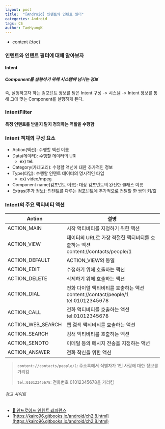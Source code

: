 ```yaml
---
layout: post
title:  "[Android] 인텐트와 인텐트 필터"
categories: Android
tags: CS
author: TaeHyungK
---
```


* content
{:toc}

### 인텐트와 인텐트 필터에 대해 알아보자

#### Intent

##### Component를 실행하기 위해 시스템에 넘기는 정보

즉, 실행하고자 하는 컴포넌트 정보를 담은 Intent 구성 -> 시스템 -> Intent 정보를 통해 그에 맞는 Component를 실행하게 된다.

### IntentFilter

#### 특정 인텐트를 받을지 말지 정의하는 역할을 수행함







### Intent 객체의 구성 요소
- Action(액션): 수행할 액션 이름
- Data(데이터): 수행할 데이터의 URI
  - ex) tel:
- Category(카테고리): 수행할 액션에 대한 추가적인 정보
- Type(타입): 수행할 인텐트 데이터의 명시적인 타입
  - ex) video/mpeg
- Component name(컴포넌트 이름): 대상 컴포넌트의 완전한 클래스 이름
- Extras(추가 정보): 인텐트를 다루는 컴포넌트에 추가적으로 전달할 한 쌍의 키/값

### Intent의 주요 액티비티 액션

|Action|설명|
|-----|---------|
|ACTION_MAIN|시작 액티비티를 지정하기 위한 액션|
|ACTION_VIEW|데이터의 URL로 가장 적절한 액티비티를 호출하는 액션<br>content://contacts/people/1|
|ACTION_DEFAULT|ACTION_VIEW와 동일|
|ACTION_EDIT|수정하기 위해 호출하는 액션|
|ACTION_DELETE|삭제하기 위해 호출하는 액션|
|ACTION_DIAL|전화 다이얼 액티비티를 호출하는 액션<br>content://contact/people/1<br>tel:01012345678|
|ACTION_CALL|전화 액티비티를 호출하는 액션<br>tel:01012345678|
|ACTION_WEB_SEARCH|웹 검색 액티비티를 호출하는 액션|
|ACTION_SEARCH|검색 액티비티를 호출하는 액션|
|ACTION_SENDTO|이메일 등의 메시지 전송을 지정하는 액션|
|ACTION_ANSWER|전화 착신을 위한 액션|

> `content://contacts/people/1`: 주소록에서 식별자가 1인 사람에 대한 정보를 가리킴
>
> `tel:01012345678`: 전화번호 01012345678을 가리킴

###### 참고 사이트
- [📃 안드로이드 인텐트 레퍼런스](http://developer.android.com/reference/android/content/Intent.html)
- [https://kairo96.gitbooks.io/android/ch2.8.html](https://kairo96.gitbooks.io/android/ch2.8.html)
